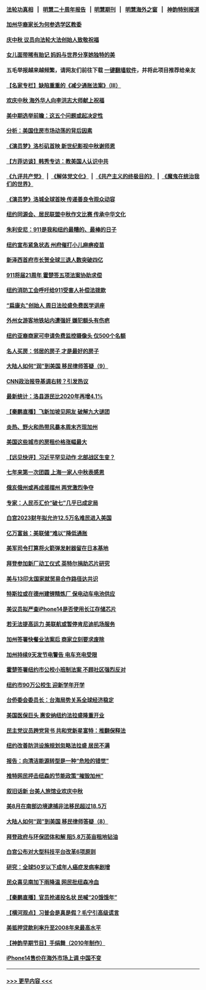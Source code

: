 #### [法轮功真相](https://github.com/gfw-breaker/truth/blob/master/README.md?t=0) &nbsp;&nbsp;|&nbsp;&nbsp; [明慧二十周年报告](https://github.com/gfw-breaker/mh-reports/blob/master/README.md?t=0) &nbsp;&nbsp;|&nbsp;&nbsp;[明慧期刊](https://github.com/gfw-breaker/mh-qikan) &nbsp;&nbsp;|&nbsp;&nbsp; [明慧海外之窗](https://github.com/gfw-breaker/mh-news/blob/master/README.md?t=0) &nbsp;&nbsp;|&nbsp;&nbsp; [神韵特别报道](https://github.com/gfw-breaker/mh-news/blob/master/shenyun.md?t=0)
#### [加州华裔家长为何参选学区教委](../pages/nsc412/n13821285.md?t=09110201) 
#### [庆中秋 议员向法轮大法创始人致敬祝福](../pages/nsc412/n13821847.md?t=09110201) 
#### [女儿面带稀有胎记 妈妈与世界分享她独特的美](../pages/nsc412/n13821418.md?t=09110201) 
#### 五毛举报越来越频繁，请网友们前往下载 [一键翻墙软件](https://github.com/gfw-breaker/ssr-accounts)，并将此项目推荐给亲友
#### [【名家专栏】缺陷重重的《减少通胀法案》（III）](../pages/nsc412/n13820967.md?t=09110201) 
#### [欢庆中秋 海外华人向李洪志大师献上祝福](../pages/nsc412/n13821687.md?t=09110201) 
#### [美中期选举前瞻：这五个问题或起决定性](../pages/nsc412/n13821242.md?t=09110201) 
#### [分析：美国住房市场动荡的背后因素](../pages/nsc412/n13821249.md?t=09110201) 
#### [《演员梦》洛杉矶首映 新世纪影视中秋谢师恩](../pages/nsc412/n13821331.md?t=09110201) 
#### [【方菲访谈】韩秀专访：教美国人认识中共](../pages/nsc412/n13821310.md?t=09110201) 
#### [《九评共产党》](https://github.com/begood0513/9ping.md/blob/master/README.md) &nbsp;|&nbsp; [《解体党文化》](../../../../jtdwh.md/blob/master/README.md)  &nbsp;|&nbsp; [《共产主义的终极目的》](../../../../gczydzjmd.md/blob/master/README.md) &nbsp;|&nbsp; [《魔鬼在统治我们的世界》](../../../../mgztzwmdsj.md/blob/master/README.md) 
#### [《演员梦》洛城全球首映 传递善良令观众动容](../pages/nsc412/n13821326.md?t=09110201) 
#### [纽约同源会、居民联盟中秋作文比赛  传承中华文化](../pages/nsc412/n13821335.md?t=09110201) 
#### [朱利安尼：911是我和纽约最糟的、最棒的日子](../pages/nsc412/n13821352.md?t=09110201) 
#### [纽约宣布紧急状态 州府催打小儿麻痹疫苗](../pages/nsc412/n13821364.md?t=09110201) 
#### [新泽西首府市长贺全球三退人数突破四亿](../pages/nsc412/n13821337.md?t=09110201) 
#### [911将届21周年 霍楚签五项法案协助求偿](../pages/nsc412/n13821354.md?t=09110201) 
#### [纽约消防工会呼吁给911受害人补偿法拨款](../pages/nsc412/n13821356.md?t=09110201) 
#### [“扁康丸”创始人 周日法拉盛免费医学讲座](../pages/nsc412/n13821358.md?t=09110201) 
#### [外州女游客地铁站内遭强奸 嫌犯额头有伤疤](../pages/nsc412/n13821360.md?t=09110201) 
#### [纽约亚裔商家可申请免费监控摄像头 仅500个名额](../pages/nsc412/n13821362.md?t=09110201) 
#### [名人买房：邻居的房子 才是最好的房子](../pages/nsc412/n13821290.md?t=09110201) 
#### [大陆人如何“润”到美国 移民律师答疑（9）](../pages/nsc412/n13821281.md?t=09110201) 
#### [CNN政治报导基调右转？引发热议](../pages/nsc412/n13821055.md?t=09110201) 
#### [最新统计：洛县游民比2020年再增4.1%](../pages/nsc412/n13821277.md?t=09110201) 
#### [【秦鹏直播】飞新加坡见网友 破解九大谜团](../pages/nsc412/n13821120.md?t=09110201) 
#### [炎热、野火和热带风暴本周末齐现加州](../pages/nsc412/n13821259.md?t=09110201) 
#### [美国这些城市的房租价格涨幅最大](../pages/nsc412/n13821220.md?t=09110201) 
#### [【远见快评】习近平罕见动作 北部战区生变？](../pages/nsc412/n13821233.md?t=09110201) 
#### [七年来第一次团圆 上海一家人中秋表感恩](../pages/nsc412/n13821225.md?t=09110201) 
#### [俄亥俄州或再成摇摆州 两党激烈争夺](../pages/nsc412/n13821136.md?t=09110201) 
#### [专家：人民币汇价“破七”几乎已成定局](../pages/nsc412/n13821198.md?t=09110201) 
#### [白宫2023财年拟允许12.5万名难民进入美国](../pages/nsc412/n13821213.md?t=09110201) 
#### [亿万富翁：美联储“难以”降低通胀](../pages/nsc412/n13821187.md?t=09110201) 
#### [美军司令打算将火箭弹发射器留在日本基地](../pages/nsc412/n13821015.md?t=09110201) 
#### [拜登参加新厂动工仪式 英特尔捐助芯片研究](../pages/nsc412/n13821014.md?t=09110201) 
#### [美与13印太国家就贸易合作路径达共识](../pages/nsc412/n13821092.md?t=09110201) 
#### [特斯拉或在德州建锂精炼厂 保电动车电池供应](../pages/nsc412/n13821081.md?t=09110201) 
#### [美议员拟严查iPhone14是否使用长江存储芯片](../pages/nsc412/n13821071.md?t=09110201) 
#### [若无法提高运力 美联航或暂停肯尼迪机场服务](../pages/nsc412/n13820257.md?t=09110201) 
#### [加州签署快餐业法案后 商家立刻要求废除](../pages/nsc412/n13820790.md?t=09110201) 
#### [加州持续9天发节电警告 电车充电受限](../pages/nsc412/n13820779.md?t=09110201) 
#### [霍楚签署纽约市公校小班制法案 不顾社区强烈反对](../pages/nsc412/n13820668.md?t=09110201) 
#### [纽约市90万公校生 迎新学年开学](../pages/nsc412/n13820682.md?t=09110201) 
#### [台侨委会委员长：台海局势关系全球经济稳定](../pages/nsc412/n13820428.md?t=09110201) 
#### [美国医保巨头 惠安纳纽约法拉盛隆重开业](../pages/nsc412/n13820689.md?t=09110201) 
#### [民主党议员跨党背书 共和党新星富特：推翻保释法](../pages/nsc412/n13820674.md?t=09110201) 
#### [纽约改善防洪设施规划忽略法拉盛  居民不满](../pages/nsc412/n13820670.md?t=09110201) 
#### [报告：向清洁能源转型是一种“危险的错觉”](../pages/nsc412/n13820402.md?t=09110201) 
#### [推特网民抨击纽森的节能政策“摧毁加州”](../pages/nsc412/n13820557.md?t=09110201) 
#### [叙旧话新 台美人旅馆业欢庆中秋](../pages/nsc412/n13820452.md?t=09110201) 
#### [美8月在南部边境逮捕非法移民超过18.5万](../pages/nsc412/n13820396.md?t=09110201) 
#### [大陆人如何“润”到美国 移民律师答疑（8）](../pages/nsc412/n13820422.md?t=09110201) 
#### [拜登政府与环保团体和解 阻5.8万英亩租地钻油](../pages/nsc412/n13820362.md?t=09110201) 
#### [白宫公布对大型科技平台改革6项原则](../pages/nsc412/n13820324.md?t=09110201) 
#### [研究：全球50岁以下成年人癌症发病率剧增](../pages/nsc412/n13820332.md?t=09110201) 
#### [民众喜见南加下雨降温 网民批纽森冷血](../pages/nsc412/n13820373.md?t=09110201) 
#### [【秦鹏直播】官员抢递投名状 民喊“20饿饿年”](../pages/nsc412/n13820314.md?t=09110201) 
#### [【横河观点】习普会是真是假？毛宁引高级谎言](../pages/nsc412/n13820353.md?t=09110201) 
#### [美抵押贷款利率升至2008年来最高水平](../pages/nsc412/n13820361.md?t=09110201) 
#### [【神韵早期节目】手绢舞（2010年制作）](../pages/nsc412/n13820367.md?t=09110201) 
#### [iPhone14售价在海外市场上调 中国不变](../pages/nsc412/n13820296.md?t=09110201) 

----
#### [ >>> 更早内容 <<< ](../indexes/nsc412-earlier.md)
